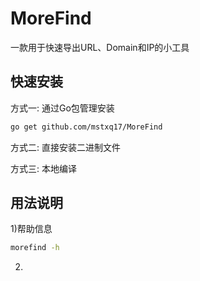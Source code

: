 # MoreFind
一款用于快速导出URL、Domain和IP的小工具


## 快速安装
方式一: 通过Go包管理安装
```bash
go get github.com/mstxq17/MoreFind
```
方式二: 直接安装二进制文件

方式三: 本地编译


## 用法说明
1)帮助信息
```bash
morefind -h
```

2)